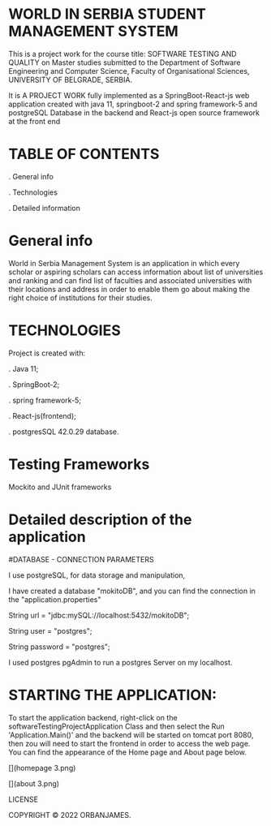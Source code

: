 # WORLD IN SERBIA STUDENT MANAGEMENT SYSTEM

This is a project work for the course title: SOFTWARE TESTING AND QUALITY on Master studies 
submitted to the Department of Software Engineering and Computer Science,
Faculty of Organisational Sciences, UNIVERSITY OF BELGRADE, SERBIA. 

It is A PROJECT WORK fully implemented as a SpringBoot-React-js web 
application created with java 11, springboot-2 and spring framework-5 and postgreSQL 
Database in the backend and React-js open source framework at the front end

# TABLE OF CONTENTS

. General info

. Technologies

. Detailed information


# General info

World in Serbia Management System is an application in which every scholar or aspiring 
scholars can access information about list of universities and ranking and can find list 
of faculties and associated universities with their locations and address in order to 
enable them go about making the right choice of institutions for their studies.


# TECHNOLOGIES

Project is created with:

. Java 11;

. SpringBoot-2; 

. spring framework-5;

. React-js(frontend); 

. postgresSQL 42.0.29 database.


# Testing Frameworks

Mockito and JUnit frameworks

# Detailed description of the application

#DATABASE - CONNECTION PARAMETERS

I use postgreSQL, for data storage and manipulation,

I have created a database "mokitoDB", and you can find the connection in the "application.properties"

String url = "jdbc:mySQL://localhost:5432/mokitoDB";

String user = "postgres";

String password = "postgres";

I used postgres pgAdmin to run a postgres Server on my localhost.

# STARTING THE APPLICATION:

To start the application backend, right-click on the softwareTestingProjectApplication 
Class and then select the Run 'Application.Main()' and the backend will be started on 
tomcat port 8080, then zou will need to start the frontend in order to access the web page. 
You can find the appearance of the Home page and About page below. 

[](homepage 3.png)


[](about 3.png)





LICENSE

COPYRIGHT © 2022 ORBANJAMES.
